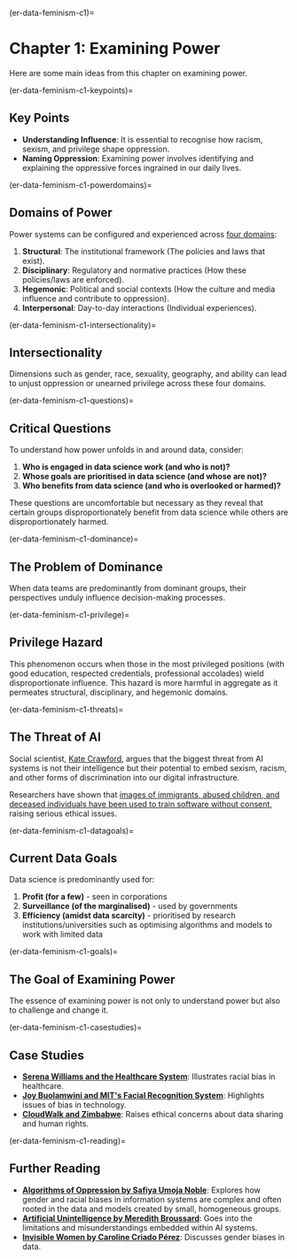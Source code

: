 (er-data-feminism-c1)=

# Chapter 1: Examining Power

Here are some main ideas from this chapter on examining power. 

(er-data-feminism-c1-keypoints)=
## Key Points

- **Understanding Influence**: It is essential to recognise how racism, sexism, and privilege shape oppression.
- **Naming Oppression**: Examining power involves identifying and explaining the oppressive forces ingrained in our daily lives.

(er-data-feminism-c1-powerdomains)=
## Domains of Power

Power systems can be configured and experienced across [four domains](https://data-feminism.mitpress.mit.edu/pub/vi8obxh7#nkiyehtj87r):

1. **Structural**: The institutional framework (The policies and laws that exist).
2. **Disciplinary**: Regulatory and normative practices (How these policies/laws are enforced).
3. **Hegemonic**: Political and social contexts (How the culture and media influence and contribute to oppression).
4. **Interpersonal**: Day-to-day interactions (Individual experiences).

(er-data-feminism-c1-intersectionality)=
## Intersectionality

Dimensions such as gender, race, sexuality, geography, and ability can lead to unjust oppression or unearned privilege across these four domains.

(er-data-feminism-c1-questions)=
## Critical Questions

To understand how power unfolds in and around data, consider:

1. **Who is engaged in data science work (and who is not)?**
2. **Whose goals are prioritised in data science (and whose are not)?**
3. **Who benefits from data science (and who is overlooked or harmed)?**

These questions are uncomfortable but necessary as they reveal that certain groups disproportionately benefit from data science while others are disproportionately harmed.

(er-data-feminism-c1-dominance)=
## The Problem of Dominance

When data teams are predominantly from dominant groups, their perspectives unduly influence decision-making processes.

(er-data-feminism-c1-privilege)=
## Privilege Hazard

This phenomenon occurs when those in the most privileged positions (with good education, respected credentials, professional accolades) wield disproportionate influence.
This hazard is more harmful in aggregate as it permeates structural, disciplinary, and hegemonic domains.

(er-data-feminism-c1-threats)=
## The Threat of AI

Social scientist, [Kate Crawford](https://katecrawford.net/), argues that the biggest threat from AI systems is not their intelligence but their potential to embed sexism, racism, and other forms of discrimination into our digital infrastructure.


Researchers have shown that [images of immigrants, abused children, and deceased individuals have been used to train software without consent](https://slate.com/technology/2019/03/facial-recognition-nist-verification-testing-data-sets-children-immigrants-consent.html), raising serious ethical issues.

(er-data-feminism-c1-datagoals)=
## Current Data Goals

Data science is predominantly used for:

1. **Profit (for a few)** - seen in corporations
2. **Surveillance (of the marginalised)** - used by governments
3. **Efficiency (amidst data scarcity)** - prioritised by research institutions/universities such as optimising algorithms and models to work with limited data

(er-data-feminism-c1-goals)=
## The Goal of Examining Power

The essence of examining power is not only to understand power but also to challenge and change it.

(er-data-feminism-c1-casestudies)=
## Case Studies

- **[Serena Williams and the Healthcare System](https://edition.cnn.com/2018/02/20/opinions/protect-mother-pregnancy-williams-opinion/index.html)**: Illustrates racial bias in healthcare.
- **[Joy Buolamwini and MIT's Facial Recognition System](https://news.mit.edu/2018/study-finds-gender-skin-type-bias-artificial-intelligence-systems-0212)**: Highlights issues of bias in technology.
- **[CloudWalk and Zimbabwe](https://qz.com/africa/1287675/china-is-exporting-facial-recognition-to-africa-ensuring-ai-dominance-through-diversity)**: Raises ethical concerns about data sharing and human rights.

(er-data-feminism-c1-reading)=
## Further Reading

- **[Algorithms of Oppression by Safiya Umoja Noble](https://www.goodreads.com/book/show/34762552-algorithms-of-oppression)**: Explores how gender and racial biases in information systems are complex and often rooted in the data and models created by small, homogeneous groups.
- **[Artificial Unintelligence by Meredith Broussard](https://www.goodreads.com/book/show/36722634-artificial-unintelligence)**: Goes into the limitations and misunderstandings embedded within AI systems.
- **[Invisible Women by Caroline Criado Pérez](https://www.goodreads.com/book/show/41104077-invisible-women)**: Discusses gender biases in data.
